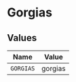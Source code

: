 # Gorgias


## Values

| Name      | Value     |
| --------- | --------- |
| `GORGIAS` | gorgias   |